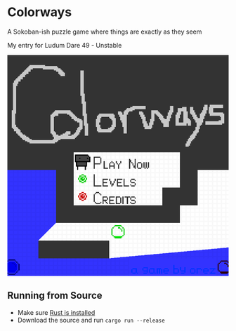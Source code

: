 # Colorways

A Sokoban-ish puzzle game where things are exactly as they seem

My entry for Ludum Dare 49 - Unstable

![the title screen](raw/title_scrsh.png)

## Running from Source
- Make sure [Rust is installed](https://www.rust-lang.org/tools/install)
- Download the source and run `cargo run --release`
